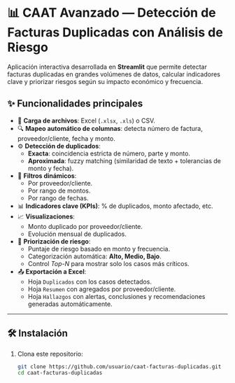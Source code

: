# 📊 CAAT Avanzado — Detección de Facturas Duplicadas con Análisis de Riesgo

Aplicación interactiva desarrollada en **Streamlit** que permite detectar facturas duplicadas en grandes volúmenes de datos, calcular indicadores clave y priorizar riesgos según su impacto económico y frecuencia.

## ✨ Funcionalidades principales
- 📂 **Carga de archivos**: Excel (`.xlsx`, `.xls`) o CSV.  
- 🔍 **Mapeo automático de columnas**: detecta número de factura, proveedor/cliente, fecha y monto.  
- ⚙️ **Detección de duplicados**:
  - **Exacta**: coincidencia estricta de número, parte y monto.  
  - **Aproximada**: fuzzy matching (similaridad de texto + tolerancias de monto y fecha).  
- 🧾 **Filtros dinámicos**:
  - Por proveedor/cliente.  
  - Por rango de montos.  
  - Por rango de fechas.  
- 📊 **Indicadores clave (KPIs)**: % de duplicados, monto afectado, etc.  
- 📈 **Visualizaciones**:  
  - Monto duplicado por proveedor/cliente.  
  - Evolución mensual de duplicados.  
- 🚨 **Priorización de riesgo**:
  - Puntaje de riesgo basado en monto y frecuencia.  
  - Categorización automática: **Alto, Medio, Bajo**.  
  - Control *Top-N* para mostrar solo los casos más críticos.  
- 📤 **Exportación a Excel**:  
  - Hoja `Duplicados` con los casos detectados.  
  - Hoja `Resumen` con agregados por proveedor/cliente.  
  - Hoja `Hallazgos` con alertas, conclusiones y recomendaciones generadas automáticamente.

---

## 🛠️ Instalación

1. Clona este repositorio:
   ```bash
   git clone https://github.com/usuario/caat-facturas-duplicadas.git
   cd caat-facturas-duplicadas
